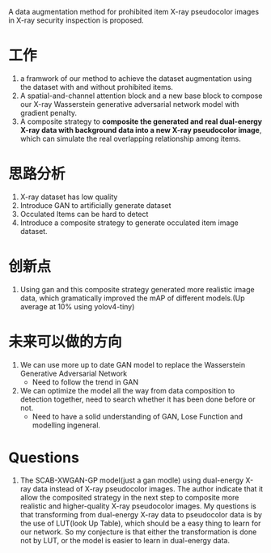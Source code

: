A data augmentation method for prohibited item X-ray pseudocolor images in X-ray security inspection is proposed.
# 工作
1. a framwork of our method to achieve the dataset augmentation using the dataset with and without prohibited items.
2. A spatial-and-channel attention block and a new base block to compose our X-ray Wasserstein generative adversarial network model with gradient penalty.
3. A composite strategy to **composite the generated and real dual-energy X-ray data with background data into a new X-ray pseudocolor image**, which can simulate the real overlapping relationship among items.
# 思路分析
1. X-ray dataset has low quality
2. Introduce GAN to artificially generate dataset
3. Occulated Items can be hard to detect
4. Introduce a composite strategy to generate occulated item image dataset.
# 创新点
1. Using gan and this composite strategy generated more realistic image data, which gramatically improved the mAP of different models.(Up average at 10% using yolov4-tiny) 
# 未来可以做的方向
1. We can use more up to date GAN model to replace the Wasserstein Generative Adversarial Network
	* Need to follow the trend in GAN
1. We can optimize the model all the way from data composition to detection together, need to search whether it has been done before or not.
	* Need to have a solid understanding of GAN, Lose Function and modelling ingeneral.

# Questions
1. The SCAB-XWGAN-GP model(just a gan modle) using dual-energy X-ray data instead  of X-ray pseudocolor images. The author indicate that it allow the composited strategy in the next step to composite more realistic and higher-quality X-ray pseudocolor images. My questions is that transforming from dual-energy X-ray data to pseudocolor  data is by the use of LUT(look Up Table), which should be a easy thing to learn for our network. So my conjecture is that either the transformation is done not by LUT, or  the model is easier to learn in dual-energy data.


